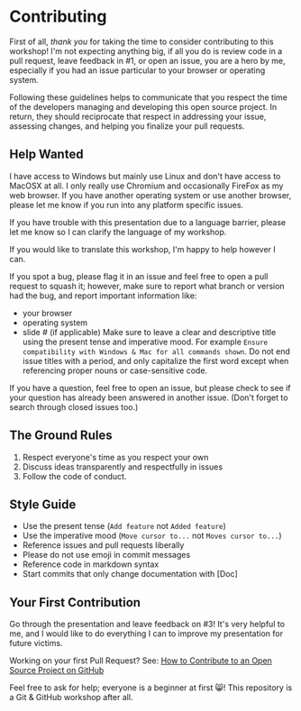 # Contributing

First of all, _thank you_ for taking the time to consider contributing to this workshop!  I'm not expecting anything big, if all you do is review code in a pull request, leave feedback in #1, or open an issue, you are a hero by me, especially if you had an issue particular to your browser or operating system.

Following these guidelines helps to communicate that you respect the time of the developers managing and developing this open source project. In return, they should reciprocate that respect in addressing your issue, assessing changes, and helping you finalize your pull requests.

## Help Wanted

I have access to Windows but mainly use Linux and don't have access to MacOSX at all.  I only really use Chromium and occasionally FireFox as my web browser.  If you have another operating system or use another browser, please let me know if you run into any platform specific issues.

If you have trouble with this presentation due to a language barrier, please let me know so I can clarify the language of my workshop.

If you would like to translate this workshop, I'm happy to help however I can.

If you spot a bug, please flag it in an issue and feel free to open a pull request to squash it; however, make sure to report what branch or version had the bug, and report important information like:
- your browser
- operating system
- slide # (if applicable)
Make sure to leave a clear and descriptive title using the present tense and imperative mood.  For example `Ensure compatibility with Windows & Mac for all commands shown`.  Do not end issue titles with a period, and only capitalize the first word except when referencing proper nouns or case-sensitive code.

If you have a question, feel free to open an issue, but please check to see if your question has already been answered in another issue.  (Don't forget to search through closed issues too.)

## The Ground Rules

1. Respect everyone's time as you respect your own
2. Discuss ideas transparently and respectfully in issues
3. Follow the code of conduct.

## Style Guide

- Use the present tense (`Add feature` not `Added feature`)
- Use the imperative mood (`Move cursor to...` not `Moves cursor to...`)
- Reference issues and pull requests liberally
- Please do not use emoji in commit messages
- Reference code in markdown syntax
- Start commits that only change documentation with [Doc]

## Your First Contribution

Go through the presentation and leave feedback on #3!  It's very helpful to me, and I would like to do everything I can to improve my presentation for future victims.

Working on your first Pull Request? See: [How to Contribute to an Open Source Project on GitHub](https://egghead.io/series/how-to-contribute-to-an-open-source-project-on-github)

Feel free to ask for help; everyone is a beginner at first :smile_cat:!  This repository is a Git & GitHub workshop after all.

